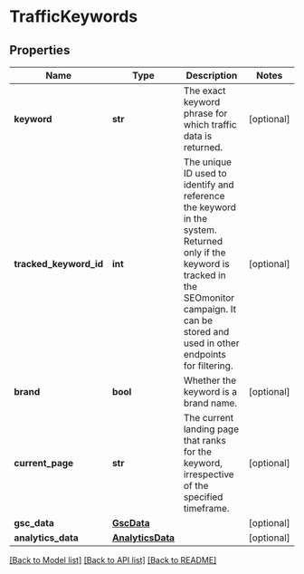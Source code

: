 # TrafficKeywords

## Properties
Name | Type | Description | Notes
------------ | ------------- | ------------- | -------------
**keyword** | **str** | The exact keyword phrase for which traffic data is returned. | [optional] 
**tracked_keyword_id** | **int** | The unique ID used to identify and reference the keyword in the system. Returned only if the keyword is tracked in the SEOmonitor campaign. It can be stored and used in other endpoints for filtering. | [optional] 
**brand** | **bool** | Whether the keyword is a brand name. | [optional] 
**current_page** | **str** | The current landing page that ranks for the keyword, irrespective of the specified timeframe. | [optional] 
**gsc_data** | [**GscData**](GscData.md) |  | [optional] 
**analytics_data** | [**AnalyticsData**](AnalyticsData.md) |  | [optional] 

[[Back to Model list]](../README.md#documentation-for-models) [[Back to API list]](../README.md#documentation-for-api-endpoints) [[Back to README]](../README.md)

